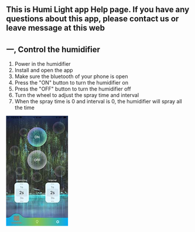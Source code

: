 ## This is Humi Light app Help page. If you have any questions about this app, please contact us or leave message at this web ##

## 一, Control the humidifier ##
  1. Power in the humidifier
  2. Install and open the app
  3. Make sure the bluetooth of your phone is open
  4. Press the "ON" button to turn the humidifier on
  5. Press the "OFF" button to turn the humidifier off
  6. Turn the wheel to adjust the spray time and interval
  7. When the spray time is 0 and interval is 0, the humidifier will spray all the time

  ![home image](https://github.com/niteapps/HumiLight/blob/main/home.jpg)
